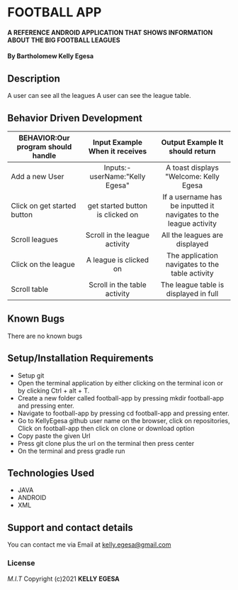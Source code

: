# FOOTBALL APP

#### A REFERENCE ANDROID APPLICATION THAT SHOWS INFORMATION ABOUT THE BIG FOOTBALL LEAGUES

#### By **Bartholomew Kelly Egesa**

## Description

A user can see all the leagues
A user can see the league table.

## Behavior Driven Development

| BEHAVIOR:Our program should handle |                  Input Example When it receives                   |           Output Example It should return           |
| ---------------------------------- | :---------------------------------------------------------------: | :-------------------------------------------------: |
| Add a new User                           |        Inputs:-userName:"Kelly Egesa"|               A toast displays "Welcome: Kelly Egesa              |
| Click on get started button                          |   get started button is clicked on|        If a username has be inputted it navigates to the league activity         |
| Scroll leagues                           |               Scroll in the league activity           |               All the leagues are displayed                 |
|Click on the league                          |   A league is clicked on          |               The application navigates to the table activity           |
|Scroll table                         |              Scroll in the table activity        |               The league table is displayed in full          |

## Known Bugs

There are no known bugs

## Setup/Installation Requirements

- Setup git
- Open the terminal application by either clicking on the terminal icon or by clicking Ctrl + alt + T.
- Create a new folder called football-app by pressing mkdir football-app and pressing enter.
- Navigate to football-app by pressing cd football-app and pressing enter.
- Go to KellyEgesa github user name on the browser, click on repositories, Click on football-app then click on clone or download option
- Copy paste the given Url
- Press git clone plus the url on the terminal then press center
- On the terminal and press gradle run


## Technologies Used

- JAVA
- ANDROID
- XML

## Support and contact details

You can contact me via Email at kelly.egesa@gmail.com

### License

_M.I.T_
Copyright (c)2021 **KELLY EGESA**
